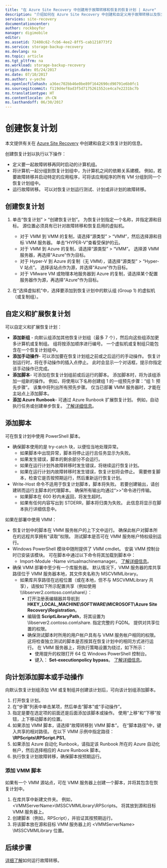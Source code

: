 ```yaml
---
title: "在 Azure Site Recovery 中创建用于故障转移和恢复的恢复计划 | Azure"
description: "介绍如何在 Azure Site Recovery 中创建和自定义用于故障转移以及恢复 VM 与物理服务器的恢复计划"
services: site-recovery
documentationcenter: 
author: rockboyfor
manager: digimobile
editor: 
ms.assetid: 72408c62-fcb6-4ee2-8ff5-cab1218773f2
ms.service: storage-backup-recovery
ms.devlang: na
ms.topic: article
ms.tgt_pltfrm: na
ms.workload: storage-backup-recovery
origin.date: 05/24/2017
ms.date: 07/10/2017
ms.author: v-yeche
ms.openlocfilehash: a36ec702bb46e0be89f1642690cd90791e6b0fc1
ms.sourcegitcommit: f119d4ef8ad3f5d7175261552ce4ca7e2231bc7b
ms.translationtype: HT
ms.contentlocale: zh-CN
ms.lasthandoff: 06/30/2017
---
```

# 创建恢复计划
<a id="create-recovery-plans" class="xliff"></a>

本文提供有关在 [Azure Site Recovery](site-recovery-overview.md) 中创建和自定义恢复计划的信息。

 创建恢复计划以执行以下操作：

* 定义要一起故障转移再同时启动的计算机组。
* 将计算机一起分组到恢复计划组中，为计算机之间的依赖关系建模。 例如，若要故障转移并启动特定的应用程序，可将该应用程序的所有 VM 分组到同一个恢复计划组中。
* 运行故障转移。 可以对恢复计划运行测试、计划或非计划的故障转移。

## 创建恢复计划
<a id="create-a-recovery-plan" class="xliff"></a>

1. 单击“恢复计划” > “创建恢复计划”。
   为恢复计划指定一个名称，并指定源和目标。 源位置必须具有已针对故障转移和恢复启用的虚拟机。

    - 对于 VMM 到 VMM 的复制，请选择“源类型” > “VMM”，然后选择源和目标 VMM 服务器。 单击“HYPER-V”查看受保护的云。
    - 对于 VMM 到 Azure 的复制，请选择“源类型” > “VMM”。  选择源 VMM 服务器，再选择“Azure”作为目标。
    - 对于 Hyper-V 到 Azure 的复制（无 VMM），请选择“源类型” > “Hyper-V 站点”。 选择该站点作为源，并选择“Azure”作为目标。
    - 对于 VMware VM 或物理本地服务器到 Azure 的复制，请选择某个配置服务器作为源，再选择“Azure”作为目标。
2. 在“选择虚拟机”中，选择要添加到恢复计划中的默认组 (Group 1) 的虚拟机（或复制组）。

## 自定义和扩展恢复计划
<a id="customize-and-extend-recovery-plans" class="xliff"></a>

可以自定义和扩展恢复计划：

- **添加新组** - 向默认组添加其他恢复计划组（最多 7 个），然后向这些组添加更多计算机或复制组。 组将按添加顺序进行编号。 一个虚拟机或复制组只能包含在一个恢复计划组中。
- **添加手动操作**- 可以添加要在恢复计划组之前或之后运行的手动操作。 恢复计划运行时，将在手动操作的插入点停止。 此时会显示一个对话框，提示你指定该手动操作已完成。
- **添加脚本**- 可添加在恢复计划组前或后运行的脚本。 添加脚本时，将为该组添加一组新的操作。 例如，将使用以下名称创建组 1 的一组预先步骤：“组 1: 预先步骤”。 该集中将列出所有预先步骤。 仅当已部署 VMM 服务器时，才能在主站点上添加脚本。
- **添加 Azure Runbook**- 可通过 Azure Runbook 扩展恢复计划。 例如，自动执行任务或创建单步恢复。 [了解详细信息](site-recovery-runbook-automation.md)。

## 添加脚本
<a id="add-scripts" class="xliff"></a>

可在恢复计划中使用 PowerShell 脚本。

 - 确保脚本使用的是 try-catch 块，以便恰当地处理异常。
    - 如果脚本中出现异常，脚本将停止运行且任务显示为失败。
    - 如果发生错误，脚本的剩余部分不会运行。
    - 如果在运行计划外故障转移时发生错误，将继续运行恢复计划。
    - 如果在运行计划内故障转移时发生错误，恢复计划将会停止。 需要修复脚本，检查它是否按预期运行，然后重新运行恢复计划。
- Write-Host 命令不适用于恢复计划脚本，脚本将失败。 若要创建输出，请创建转而运行主脚本的代理脚本。 确保所有输出均通过“>>”命令进行传输。
  * 如果脚本在 600 秒内未返回，将发生超时。
  * 如果有任何内容写出到 STDERR，脚本将归类为失败。 此信息将显示在脚本执行详细信息中。

如果在部署中使用 VMM：

* 恢复计划中的脚本在 VMM 服务帐户的上下文中运行。 确保此帐户对脚本所在的远程共享拥有“读取”权限。 测试脚本是否可在 VMM 服务帐户特权级别运行。
* Windows PowerShell 模块中随附提供了 VMM cmdlet。 安装 VMM 控制台时已安装该模块。 可在脚本中通过以下命令将其加载到脚本中：
   - Import-Module -Name virtualmachinemanager。 [了解详细信息](https://technet.microsoft.com/zh-cn/library/hh875013.aspx)。
* 确保 VMM 部署中至少有一个库服务器。 默认情况下，VMM 服务器的库共享路径位于 VMM 服务器本地，其文件夹名称为 MSCVMMLibrary。
    * 如果库共享路径在远程位置（或在本地，但不与 MSCVMMLibrary 共享），请按如下所示配置共享（例如使用 \\\libserver2.contoso.com\share\）：
      * 打开注册表编辑器并导航到 **HKEY_LOCAL_MACHINE\SOFTWARE\MICROSOFT\Azure Site Recovery\Registration**。
      * 编辑值 **ScriptLibraryPath**，将其设置为 \\libserver2.contoso.com\share\. 指定完整的 FQDN。 提供对共享位置的权限。
      * 确保测试脚本时所用的用户帐户具有与 VMM 服务帐户相同的权限。 这将检查独立测试的脚本是否按其在恢复计划中的相同方式进行运行。 在 VMM 服务器上，将执行策略设置为绕过，如下所示：
        * 使用提升的权限打开 64 位 Windows PowerShell 控制台。
        * 键入： **Set-executionpolicy bypass**。 [了解详细信息](https://technet.microsoft.com/zh-cn/library/ee176961.aspx)。

## 向计划添加脚本或手动操作
<a id="add-a-script-or-manual-action-to-a-plan" class="xliff"></a>

向默认恢复计划组添加 VM 或复制组并创建该计划后，可向该计划组添加脚本。

1. 打开恢复计划。
2. 在“步骤”列表中单击某项，然后单击“脚本”或“手动操作”。
3. 指定是要在选定项的前面还是后面添加该脚本或操作。 使用“上移”和“下移”按钮，上下移动脚本的位置。
4. 如果添加 VMM 脚本，请选择“故障转移到 VMM 脚本”。 在“脚本路径”中，键入共享的相对路径。 在以下 VMM 示例中指定路径：**\RPScripts\RPScript.PS1**。
5. 如果添加 Azure 自动化 Runbook，请指定该 Runbook 所在的 Azure 自动化帐户，然后选择相应的 Azure Runbook 脚本。
6. 执行恢复计划故障转移，确保脚本按预期运行。

### 添加 VMM 脚本
<a id="add-a-vmm-script" class="xliff"></a>

如果有一个 VMM 源站点，可在 VMM 服务器上创建一个脚本，并将其包含在恢复计划中。

1. 在库共享中新建文件夹。 例如，\<VMMServerName>\MSSCVMMLibrary\RPScripts。 将其放到源和目标 VMM 服务器上。
2. 创建脚本（例如，RPScript），并验证其按预期运行。
3. 将该脚本放在源和目标 VMM 服务器上的 \<VMMServerName> \MSSCVMMLibrary 位置。

## 后续步骤
<a id="next-steps" class="xliff"></a>

[详细了解](site-recovery-failover.md)如何运行故障转移。